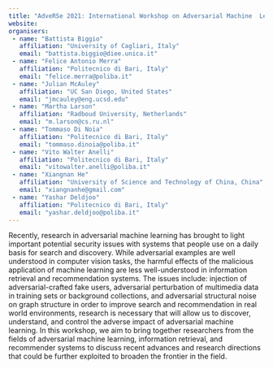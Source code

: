 ```yaml
---
title: "AdveRSe 2021: International Workshop on Adversarial Machine  Learning for Recommendation and Search"
website: 
organisers:
 - name: "Battista Biggio"
   affiliation: "University of Cagliari, Italy"
   email: "battista.biggio@diee.unica.it"
 - name: "Felice Antonio Merra"
   affiliation: "Politecnico di Bari, Italy"
   email: "felice.merra@poliba.it"
 - name: "Julian McAuley"
   affiliation: "UC San Diego, United States"
   email: "jmcauley@eng.ucsd.edu"
 - name: "Martha Larson"
   affiliation: "Radboud University, Netherlands"
   email: "m.larson@cs.ru.nl"
 - name: "Tommaso Di Noia"
   affiliation: "Politecnico di Bari, Italy"
   email: "tommaso.dinoia@poliba.it"
 - name: "Vito Walter Anelli"
   affiliation: "Politecnico di Bari, Italy"
   email: "vitowalter.anelli@poliba.it"
 - name: "Xiangnan He"
   affiliation: "University of Science and Technology of China, China"
   email: "xiangnanhe@gmail.com"
 - name: "Yashar Deldjoo"
   affiliation: "Politecnico di Bari, Italy"
   email: "yashar.deldjoo@poliba.it"
---
```


Recently, research in adversarial machine learning has brought to light  important potential security issues with systems that people use on a daily basis for  search and discovery. While adversarial examples are well understood in computer  vision tasks, the harmful effects of the malicious application of machine learning are  less well-understood in information retrieval and recommendation systems. The  issues include: injection of adversarial-crafted fake users, adversarial perturbation of  multimedia data in training sets or background collections, and adversarial structural  noise on graph structure in order to improve search and recommendation in real world environments, research is necessary that will allow us to discover, understand,  and control the adverse impact of adversarial machine learning. In this workshop, we  aim to bring together researchers from the fields of adversarial machine learning,  information retrieval, and recommender systems to discuss recent advances and  research directions that could be further exploited to broaden the frontier in the field.